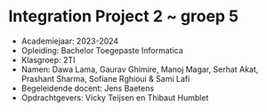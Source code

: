# Integration Project 2 ~ groep 5

- Academiejaar: 2023-2024
- Opleiding: Bachelor Toegepaste Informatica
- Klasgroep: 2TI
- Namen: Dawa Lama, Gaurav Ghimire, Manoj Magar, Serhat Akat, 
Prashant Sharma, Sofiane Rghioui & Sami Lafi
- Begeleidende docent: Jens Baetens 
- Opdrachtgevers: Vicky Teijsen en Thibaut Humblet

